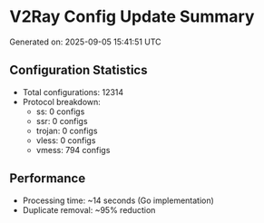 # V2Ray Config Update Summary
Generated on: 2025-09-05 15:41:51 UTC

## Configuration Statistics
- Total configurations: 12314
- Protocol breakdown:
  - ss: 0 configs
  - ssr: 0 configs
  - trojan: 0 configs
  - vless: 0 configs
  - vmess: 794 configs

## Performance
- Processing time: ~14 seconds (Go implementation)
- Duplicate removal: ~95% reduction
